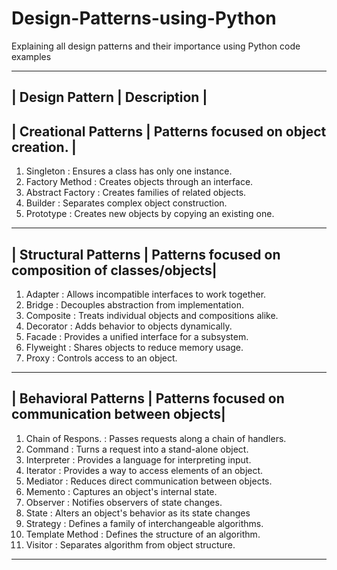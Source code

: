 # Design-Patterns-using-Python
Explaining all design patterns and their importance using Python code examples

-------------------------------------------------------------------------------
| Design Pattern        |       Description                                |
-------------------------------------------------------------------------------
| Creational Patterns   | Patterns focused on object creation.             |
-------------------------------------------------------------------------------
 1. Singleton           :    Ensures a class has only one instance.            
 2. Factory Method      :    Creates objects through an interface.            
 3. Abstract Factory    :    Creates families of related objects.             
 4. Builder             :    Separates complex object construction.           
 5. Prototype           :    Creates new objects by copying an existing one.

-------------------------------------------------------------------------------
| Structural Patterns   | Patterns focused on composition of classes/objects|
-------------------------------------------------------------------------------
 1. Adapter           :    Allows incompatible interfaces to work together. 
 2. Bridge            :    Decouples abstraction from implementation.      
 3. Composite         :    Treats individual objects and compositions alike.
 4. Decorator         :    Adds behavior to objects dynamically.            
 5. Facade            :    Provides a unified interface for a subsystem.    
 6. Flyweight         :    Shares objects to reduce memory usage.           
 7. Proxy             :    Controls access to an object.
    
-------------------------------------------------------------------------------
| Behavioral Patterns   | Patterns focused on communication between objects|
-------------------------------------------------------------------------------
 1. Chain of Respons. :    Passes requests along a chain of handlers.       
 2. Command           :    Turns a request into a stand-alone object.       
 3. Interpreter       :    Provides a language for interpreting input.      
 4. Iterator          :    Provides a way to access elements of an object. 
 5. Mediator          :    Reduces direct communication between objects.   
 6. Memento           :    Captures an object's internal state.             
 7. Observer          :    Notifies observers of state changes.            
 8. State             :    Alters an object's behavior as its state changes
 9. Strategy          :    Defines a family of interchangeable algorithms.
10. Template Method   :    Defines the structure of an algorithm.          
11. Visitor           :    Separates algorithm from object structure.
    
---------------------------------------------------------------------------
